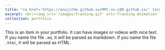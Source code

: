 ```yaml
---
title: "<a href='https://anujithm.github.io/MPC-vs-LQR.github.io/' target='_blank'>Autonomous Racing: MPC vs LQR</a>"
excerpt: <br/><img src='/images/Tracking.gif' alt='Tracking Animation' width='500' height='300'>"
collection: portfolio
---
```


This is an item in your portfolio. It can have images or videos with nice text. If you name the file `.md`, it will be parsed as markdown. If you name the file `.html`, it will be parsed as HTML.

